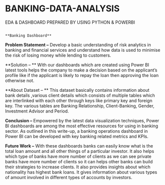 # BANKING-DATA-ANALYSIS
EDA &amp; DASHBOARD PREPARED BY USING PYTHON &amp; POWERBI

                                                                                         **Banking Dashboard**
                                                                                           
**Problem Statement –**
<dr>
Develop a basic understanding of risk analytics in banking and financial services and understand how data is used to minimise the risk of losing money while lending to customers.

**Solution – **
With our dashboards which are created using Power BI latest tools helps the company to make a decision based on the applicant’s profile like if the applicant is likely to repay the loan then approving the loan otherwise not.

**About Dataset – **
This dataset basically contains information about bank details ,various client details which consists of multiple tables which are interlinked with each other through keys like primary key and foreign key.
The various tables are Banking Relationship, Client-Banking, Gender, Investment Advisor and Period.

**Conclusion –**
Empowered by the latest data visualization techniques, Power BI dashboards are among the most effective resources for using in banking sector. As outlined in this write-up, a banking  operations dashboard in Power BI can be developed with key banking related metrics and KPIs.

**Future Work –**
With these dashboards banks can easily know what is the total loan amount and all other things of a particular investor.
It also helps which type of banks have more number of clients as we can see private banks have more number of clients so it can helps other banks can build their strategies to increase clients.
It also provides insights about which nationality has highest bank loans.
It gives information about various types of amount involved in different types of accounts by investors.


